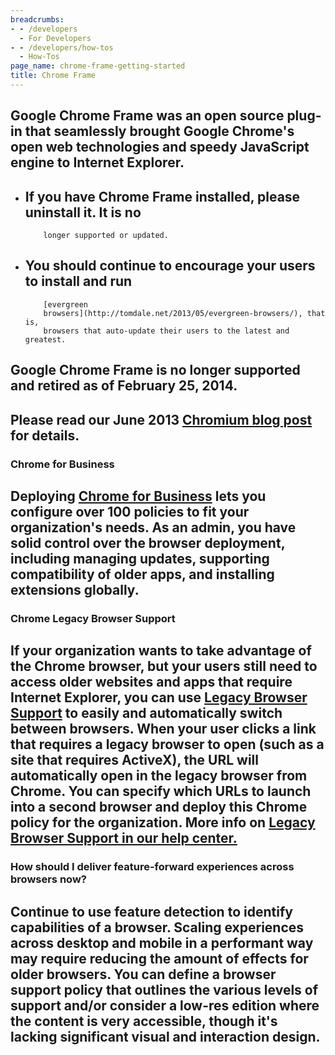 ```yaml
---
breadcrumbs:
- - /developers
  - For Developers
- - /developers/how-tos
  - How-Tos
page_name: chrome-frame-getting-started
title: Chrome Frame
---
```


## Google Chrome Frame was an open source plug-in that seamlessly brought Google Chrome's open web technologies and speedy JavaScript engine to Internet Explorer.

*   ## If you have Chrome Frame installed, please uninstall it. It is no
            longer supported or updated.
*   ## You should continue to encourage your users to install and run
            [evergreen
            browsers](http://tomdale.net/2013/05/evergreen-browsers/), that is,
            browsers that auto-update their users to the latest and greatest.

## Google Chrome Frame is no longer supported and retired as of February 25, 2014.

## Please read our June 2013 [Chromium blog post](http://blog.chromium.org/2013/06/retiring-chrome-frame.html) for details.

### Chrome for Business

## Deploying [Chrome for Business](http://www.google.com/chrome/work) lets you configure over 100 policies to fit your organization's needs. As an admin, you have solid control over the browser deployment, including managing updates, supporting compatibility of older apps, and installing extensions globally.

### Chrome Legacy Browser Support

## If your organization wants to take advantage of the Chrome browser, but your users still need to access older websites and apps that require Internet Explorer, you can use [Legacy Browser Support](https://www.google.com/intl/en/chrome/business/browser/lbs.html) to easily and automatically switch between browsers. When your user clicks a link that requires a legacy browser to open (such as a site that requires ActiveX), the URL will automatically open in the legacy browser from Chrome. You can specify which URLs to launch into a second browser and deploy this Chrome policy for the organization. More info on [Legacy Browser Support in our help center.](http://support.google.com/chrome/a/bin/answer.py?hl=en&answer=3019558)

### How should I deliver feature-forward experiences across browsers now?

## Continue to use feature detection to identify capabilities of a browser. Scaling experiences across desktop and mobile in a performant way may require reducing the amount of effects for older browsers. You can define a browser support policy that outlines the various levels of support and/or consider a low-res edition where the content is very accessible, though it's lacking significant visual and interaction design.